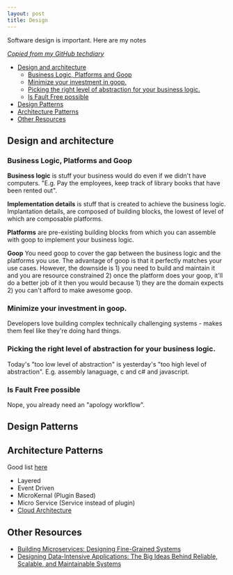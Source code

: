 ```yaml
---
layout: post
title: Design
---
```


Software design is important. Here are my notes

_[Copied from my GitHub techdiary](https://github.com/idvorkin/techdiary/blob/master/design.md)_

<!-- prettier-ignore-start -->
<!-- vim-markdown-toc GFM -->

- [Design and architecture](#design-and-architecture)
    - [Business Logic, Platforms and Goop](#business-logic-platforms-and-goop)
    - [Minimize your investment in goop.](#minimize-your-investment-in-goop)
    - [Picking the right level of abstraction for your business logic.](#picking-the-right-level-of-abstraction-for-your-business-logic)
    - [Is Fault Free possible](#is-fault-free-possible)
- [Design Patterns](#design-patterns)
- [Architecture Patterns](#architecture-patterns)
- [Other Resources](#other-resources)

<!-- vim-markdown-toc -->
<!-- prettier-ignore-end -->

## Design and architecture

### Business Logic, Platforms and Goop

**Business logic** is stuff your business would do even if we didn't have computers. "E.g. Pay the employees, keep track of library books that have been rented out".

**Implementation details** is stuff that is created to achieve the business logic. Implantation details, are composed of building blocks, the lowest of level of which are composable platforms.

**Platforms** are pre-existing building blocks from which you can assemble with goop to implement your business logic.

**Goop** You need goop to cover the gap between the business logic and the platforms you use. The advantage of goop is that it perfectly matches your use cases. However, the downside is 1) you need to build and maintain it and you are resource constrained 2) once the platform does your goop, it'll do a better job of it then you would because 1) they are the domain expects 2) you can't afford to make awesome goop.

### Minimize your investment in goop.

Developers love building complex technically challenging systems - makes them feel like they're doing hard things.

### Picking the right level of abstraction for your business logic.

Today's "too low level of abstraction" is yesterday's "too high level of abstraction". E.g. assembly lanaguage, c and c# and javascript.

### Is Fault Free possible

Nope, you already need an "apology workflow".

## Design Patterns

## Architecture Patterns

Good list [here](https://orkhanscience.medium.com/software-architecture-patterns-5-mins-read-e9e3c8eb47d2)

* Layered
* Event Driven
* MicroKernal (Plugin Based)
* Micro Service (Service instead of plugin)
* [Cloud Architecture](/td/cloud-first-applications)

## Other Resources

- [Building Microservices: Designing Fine-Grained Systems](https://www.amazon.com/Building-Microservices-Designing-Fine-Grained-Systems/dp/1491950358)
- [Designing Data-Intensive Applications: The Big Ideas Behind Reliable, Scalable, and Maintainable Systems](https://www.amazon.com/Designing-Data-Intensive-Applications-Reliable-Maintainable/dp/1449373321/ref=pd_lpo_sbs_14_t_0?_encoding=UTF8&psc=1&refRID=AZ1QGMVFB2K45MWY14X0)
